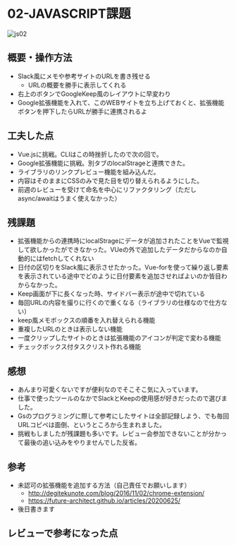 # 02-JAVASCRIPT課題

![js02](https://user-images.githubusercontent.com/38471145/119167925-572a0180-ba9b-11eb-9cf9-0d7af1d6d847.gif)

## 概要・操作方法
 - Slack風にメモや参考サイトのURLを書き残せる
   - URLの概要を勝手に表示してくれる
 - 右上のボタンでGoogleKeep風のレイアウトに早変わり
 - Google拡張機能を入れて、このWEBサイトを立ち上げておくと、拡張機能ボタンを押下したらURLが勝手に連携されるよ     
## 工夫した点
 - Vue.jsに挑戦。CLIはこの時挫折したので次の回で。
 - Google拡張機能に挑戦。別タブのlocalStrageと連携できた。  
 - ライブラリのリンクプレビュー機能を組み込んだ。
 - 内容はそのままにCSSのみで見た目を切り替えられるようにした。
 - 前週のレビューを受けて命名を中心にリファクタリング（ただしasync/awaitはうまく使えなかった） 
## 残課題
 - 拡張機能からの連携時にlocalStrageにデータが追加されたことをVueで監視して欲しかったができなかった。VUeの外で追加したデータだからなのか自動的にはfetchしてくれない
 - 日付の区切りをSlack風に表示させたかった。Vue-forを使って繰り返し要素を表示されている途中でどのように日付要素を追加させればよいのか皆目わからなかった。 
 - Keep画面が下に長くなった時、サイドバー表示が途中で切れている
 - 毎回URLの内容を撮りに行くので重くなる（ライブラリの仕様なので仕方ない）
 - keep風メモボックスの順番を入れ替えられる機能
 - 重複したURLのときは表示しない機能
 - 一度クリップしたサイトのときは拡張機能のアイコンが判定で変わる機能
 - チェックボックス付タスクリスト作れる機能
## 感想
 - あんまり可愛くないですが便利なのでそこそこ気に入っています。
 - 仕事で使ったツールのなかでSlackとKeepの使用感が好きだったので選びました。
 - Gsのプログラミングに際して参考にしたサイトは全部記録しよう、でも毎回URLコピペは面倒、というところから生まれました。 
 - 挑戦もしましたが残課題も多いです。レビュー会参加できないことが分かって最後の追い込みをやりませんでした反省。 
## 参考
 - 未認可の拡張機能を追加する方法（自己責任でお願いします）
   - http://degitekunote.com/blog/2016/11/02/chrome-extension/
   - https://future-architect.github.io/articles/20200625/
 - 後日書きます
## レビューで参考になった点
